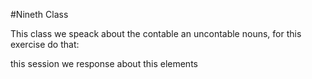 #Nineth Class

This class we speack about the contable an uncontable nouns, for this exercise do that:

this session we response about this elements
